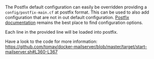 The Postfix default configuration can easily be overridden providing a `config/postfix-main.cf` at postfix format.
This can be used to also add configuration that are not in out default configuration.
[Postfix documentation](http://www.postfix.org/documentation.html) remains the best place to find configuration options.

Each line in the provided line will be loaded into postfix.

Have a look to the code for more information: 
https://github.com/tomav/docker-mailserver/blob/master/target/start-mailserver.sh#L360-L367